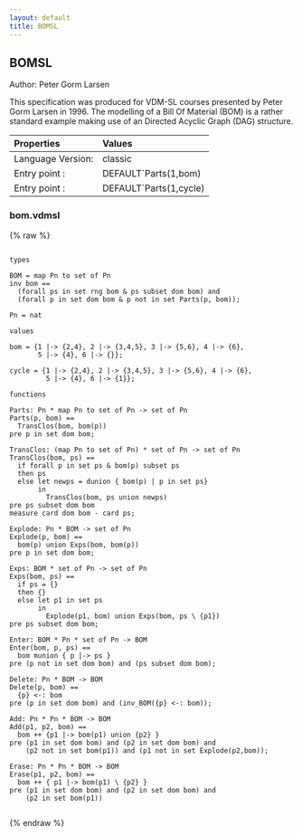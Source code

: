 ```yaml
---
layout: default
title: BOMSL
---
```


## BOMSL
Author: Peter Gorm Larsen


This specification was produced for VDM-SL courses presented by Peter 
Gorm Larsen in 1996. The modelling of a Bill Of Material (BOM) is a rather
standard example making use of an Directed Acyclic Graph (DAG) structure. 


| Properties | Values          |
| :------------ | :---------- |
|Language Version:| classic|
|Entry point     :| DEFAULT`Parts(1,bom)|
|Entry point     :| DEFAULT`Parts(1,cycle)|


### bom.vdmsl

{% raw %}
~~~
              
types

BOM = map Pn to set of Pn
inv bom == 
  (forall ps in set rng bom & ps subset dom bom) and
  (forall p in set dom bom & p not in set Parts(p, bom));
    
Pn = nat

values

bom = {1 |-> {2,4}, 2 |-> {3,4,5}, 3 |-> {5,6}, 4 |-> {6}, 
       5 |-> {4}, 6 |-> {}};
    
cycle = {1 |-> {2,4}, 2 |-> {3,4,5}, 3 |-> {5,6}, 4 |-> {6}, 
         5 |-> {4}, 6 |-> {1}};

functions

Parts: Pn * map Pn to set of Pn -> set of Pn
Parts(p, bom) ==
  TransClos(bom, bom(p))
pre p in set dom bom;

TransClos: (map Pn to set of Pn) * set of Pn -> set of Pn
TransClos(bom, ps) ==
  if forall p in set ps & bom(p) subset ps
  then ps
  else let newps = dunion { bom(p) | p in set ps} 
       in
         TransClos(bom, ps union newps)            
pre ps subset dom bom
measure card dom bom - card ps;
  
Explode: Pn * BOM -> set of Pn
Explode(p, bom) ==
  bom(p) union Exps(bom, bom(p))
pre p in set dom bom;

Exps: BOM * set of Pn -> set of Pn
Exps(bom, ps) ==
  if ps = {}
  then {}
  else let p1 in set ps 
       in 
         Explode(p1, bom) union Exps(bom, ps \ {p1})
pre ps subset dom bom;

Enter: BOM * Pn * set of Pn -> BOM
Enter(bom, p, ps) ==
  bom munion { p |-> ps }
pre (p not in set dom bom) and (ps subset dom bom);

Delete: Pn * BOM -> BOM
Delete(p, bom) ==
  {p} <-: bom
pre (p in set dom bom) and (inv_BOM({p} <-: bom));

Add: Pn * Pn * BOM -> BOM
Add(p1, p2, bom) == 
  bom ++ {p1 |-> bom(p1) union {p2} }
pre (p1 in set dom bom) and (p2 in set dom bom) and 
    (p2 not in set bom(p1)) and (p1 not in set Explode(p2,bom));

Erase: Pn * Pn * BOM -> BOM
Erase(p1, p2, bom) ==
  bom ++ { p1 |-> bom(p1) \ {p2} }
pre (p1 in set dom bom) and (p2 in set dom bom) and
    (p2 in set bom(p1))
              
~~~
{% endraw %}

